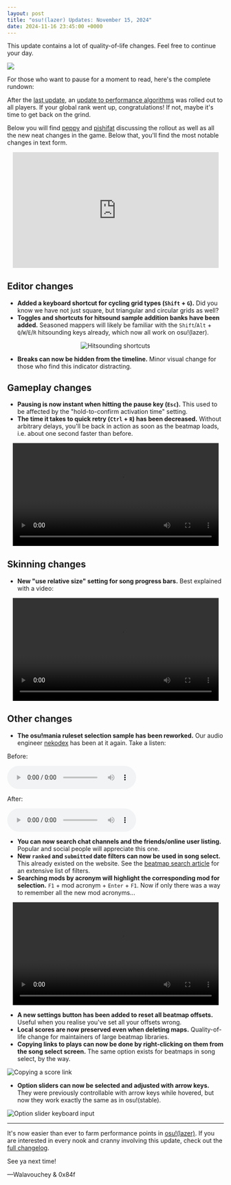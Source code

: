 ```yaml
---
layout: post
title: "osu!(lazer) Updates: November 15, 2024"
date: 2024-11-16 23:45:00 +0000
---
```


This update contains a lot of quality-of-life changes. Feel free to continue your day.

![](/wiki/shared/news/2024-11-16-osulazer-updates-november-15-2024/banner.jpg)

For those who want to pause for a moment to read, here's the complete rundown:

After the [last update](https://osu.ppy.sh/home/news/2024-10-09-osulazer-updates-october-9), an [update to performance algorithms](https://osu.ppy.sh/home/news/2024-10-28-performance-points-star-rating-updates) was rolled out to all players. If your global rank went up, congratulations! If not, maybe it's time to get back on the grind.

Below you will find [peppy](https://osu.ppy.sh/users/2) and [pishifat](https://osu.ppy.sh/users/3178418) discussing the rollout as well as all the new neat changes in the game. Below that, you'll find the most notable changes in text form.

<div align="center">
    <iframe width="95%" style="aspect-ratio: 16 / 9;" src="https://www.youtube.com/embed/YKljRdxfhxQ" frameborder="0" allowfullscreen></iframe>
</div>

## Editor changes

- **Added a keyboard shortcut for cycling grid types (`Shift` + `G`).** Did you know we have not just square, but triangular and circular grids as well?
- **Toggles and shortcuts for hitsound sample addition banks have been added.** Seasoned mappers will likely be familiar with the `Shift`/`Alt` + `Q`/`W`/`E`/`R` hitsounding keys already, which now all work on osu!(lazer).

<div align="center" width="60%">

![Hitsounding shortcuts](/wiki/shared/news/2024-11-16-osulazer-updates-november-15-2024/hitsounding-shortcuts.jpg)

</div>

- **Breaks can now be hidden from the timeline.** Minor visual change for those who find this indicator distracting.

## Gameplay changes

- **Pausing is now instant when hitting the pause key (`Esc`).** This used to be affected by the "hold-to-confirm activation time" setting.
- **The time it takes to quick retry (`Ctrl` + `R`) has been decreased.** Without arbitrary delays, you'll be back in action as soon as the beatmap loads, i.e. about one second faster than before.

<div align="center" class="osu-md__paragraph">
    <video width="95%" controls>
        <source src="https://assets.ppy.sh/media/news/2024-11-16-quick-retry.mp4" type="video/mp4" preload="none">
    </video>
</div>

## Skinning changes

- **New "use relative size" setting for song progress bars.** Best explained with a video:

<div align="center" class="osu-md__paragraph">
    <video width="95%" controls>
        <source src="https://assets.ppy.sh/media/news/2024-11-16-relative-skin-size.mp4" type="video/mp4" preload="none">
    </video>
</div>

## Other changes

- **The osu!mania ruleset selection sample has been reworked.** Our audio engineer [nekodex](https://osu.ppy.sh/users/102) has been at it again. Take a listen:

Before:

<div class="osu-md__paragraph">
    <audio controls>
        <source src="https://assets.ppy.sh/media/news/2024-11-16-ruleset-select-mania-before.mp3">
    </audio>
</div>

After:

<div class="osu-md__paragraph">
    <audio controls>
        <source src="https://assets.ppy.sh/media/news/2024-11-16-ruleset-select-mania-after.mp3">
    </audio>
</div>

- **You can now search chat channels and the friends/online user listing.** Popular and social people will appreciate this one.
- **New `ranked` and `submitted` date filters can now be used in song select.** This already existed on the website. See the [beatmap search article](/wiki/Beatmap_search) for an extensive list of filters.
- **Searching mods by acronym will highlight the corresponding mod for selection.** `F1` + mod acronym + `Enter` + `F1`. Now if only there was a way to remember all the new mod acronyms...

<div align="center" class="osu-md__paragraph">
    <video width="95%" controls>
        <source src="https://assets.ppy.sh/media/news/2024-11-16-mod-acronym-search.mp4" type="video/mp4" preload="none">
    </video>
</div>

- **A new settings button has been added to reset all beatmap offsets.** Useful when you realise you've set all your offsets wrong.
- **Local scores are now preserved even when deleting maps.** Quality-of-life change for maintainers of large beatmap libraries.
- **Copying links to plays can now be done by right-clicking on them from the song select screen.** The same option exists for beatmaps in song select, by the way.

![Copying a score link](/wiki/shared/news/2024-11-16-osulazer-updates-november-15-2024/score-link-copy.jpg)

- **Option sliders can now be selected and adjusted with arrow keys.** They were previously controllable with arrow keys while hovered, but now they work exactly the same as in osu!(stable).

![Option slider keyboard input](/wiki/shared/news/2024-11-16-osulazer-updates-november-15-2024/option-slider-keyboard-input.gif)

---

It's now easier than ever to farm performance points in [osu!(lazer)](https://osu.ppy.sh/home/download). If you are interested in every nook and cranny involving this update, check out the [full changelog](https://osu.ppy.sh/home/changelog/lazer/2024.1115.3).

See ya next time!

—Walavouchey & 0x84f
